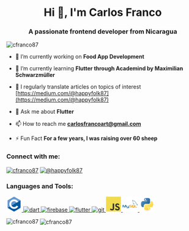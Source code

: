 <h1 align="center">Hi 👋, I'm Carlos Franco</h1>
<h3 align="center">A passionate frontend developer from Nicaragua</h3>



<p align="left"> <img src="https://komarev.com/ghpvc/?username=cfranco87&label=Profile%20views&color=0e75b6&style=flat" alt="cfranco87" /> </p>

- 🔭 I’m currently working on **Food App Development**

- 🌱 I’m currently learning **Flutter through Academind by Maximilian Schwarzmüller**

- 📝 I regularly translate articles on topics of interest [https://medium.com/@happyfolk87](https://medium.com/@happyfolk87)

- 💬 Ask me about **Flutter**

- 📫 How to reach me **carlosfrancoart@gmail.com**

- ⚡ Fun Fact **For a few years, I was raising over 60 sheep**

<h3 align="left">Connect with me:</h3>
<p align="left">
<a href="https://linkedin.com/in/cfranco87" target="blank"><img align="center" src="https://raw.githubusercontent.com/rahuldkjain/github-profile-readme-generator/master/src/images/icons/Social/linked-in-alt.svg" alt="cfranco87" height="30" width="40" /></a>
<a href="https://medium.com/@happyfolk87" target="blank"><img align="center" src="https://raw.githubusercontent.com/rahuldkjain/github-profile-readme-generator/master/src/images/icons/Social/medium.svg" alt="@happyfolk87" height="30" width="40" /></a>
</p>

<h3 align="left">Languages and Tools:</h3>
<p align="left"> <a href="https://www.cprogramming.com/" target="_blank" rel="noreferrer"> <img src="https://raw.githubusercontent.com/devicons/devicon/master/icons/c/c-original.svg" alt="c" width="40" height="40"/> </a> <a href="https://dart.dev" target="_blank" rel="noreferrer"> <img src="https://www.vectorlogo.zone/logos/dartlang/dartlang-icon.svg" alt="dart" width="40" height="40"/> </a> <a href="https://firebase.google.com/" target="_blank" rel="noreferrer"> <img src="https://www.vectorlogo.zone/logos/firebase/firebase-icon.svg" alt="firebase" width="40" height="40"/> </a> <a href="https://flutter.dev" target="_blank" rel="noreferrer"> <img src="https://www.vectorlogo.zone/logos/flutterio/flutterio-icon.svg" alt="flutter" width="40" height="40"/> </a> <a href="https://git-scm.com/" target="_blank" rel="noreferrer"> <img src="https://www.vectorlogo.zone/logos/git-scm/git-scm-icon.svg" alt="git" width="40" height="40"/> </a> <a href="https://developer.mozilla.org/en-US/docs/Web/JavaScript" target="_blank" rel="noreferrer"> <img src="https://raw.githubusercontent.com/devicons/devicon/master/icons/javascript/javascript-original.svg" alt="javascript" width="40" height="40"/> </a> <a href="https://www.mysql.com/" target="_blank" rel="noreferrer"> <img src="https://raw.githubusercontent.com/devicons/devicon/master/icons/mysql/mysql-original-wordmark.svg" alt="mysql" width="40" height="40"/> </a> <a href="https://www.python.org" target="_blank" rel="noreferrer"> <img src="https://raw.githubusercontent.com/devicons/devicon/master/icons/python/python-original.svg" alt="python" width="40" height="40"/> </a> </p>

<p><img align="left" src="https://github-readme-stats.vercel.app/api/top-langs?username=cfranco87&show_icons=true&locale=en&layout=compact" alt="cfranco87" /></p>

<p>&nbsp;<img align="center" src="https://github-readme-stats.vercel.app/api?username=cfranco87&show_icons=true&locale=en" alt="cfranco87" /></p>
